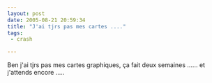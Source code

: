 ```yaml
---
layout: post
date: 2005-08-21 20:59:34
title: "J'ai tjrs pas mes cartes ...."
tags:
 - crash

---
```


Ben j'ai tjrs pas mes cartes graphiques, ça fait deux semaines ...... et j'attends encore .....
